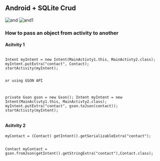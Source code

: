 <h2>Android + SQLite Crud</h2>

<div>
	<img src="https://i.ibb.co/nQY0QgV/and.png" alt="and" border="0">
	<img src="https://i.ibb.co/XD0W65R/and1.png" alt="and1" border="0">
</div>

<h3>How to pass an object from activity to another</h3>

<h4>Acitvity 1</h4>
<pre><code>
Intent myIntent = new Intent(MainActivty1.this, MainActivty2.class);
myIntent.putExtra("contact", Contact);
startActivity(myIntent);

or using GSON API

private Gson gson = new Gson();
Intent myIntent = new Intent(MainActivty1.this, MainActivty2.class);
myIntent.putExtra("contact", gson.toJson(contact));
startActivity(myIntent);
</code></pre>

<h4>Acitvity 2</h4>
<code><pre>myContact = (Contact) getIntent().getSerializableExtra("contact");

Contact myContact = gson.fromJson(getIntent().getStringExtra("contact"),Contact.class);
</code></pre>
